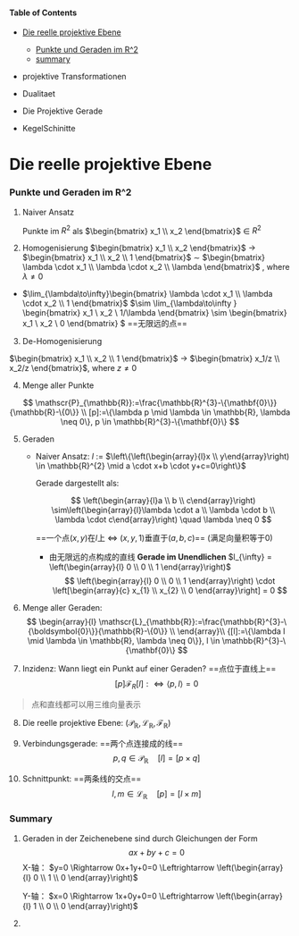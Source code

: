 #### Table of Contents

- [Die reelle projektive Ebene](#sec1)
  - [Punkte und Geraden im R^2](#sec1.1)
  - [summary](#sum1)
  
- projektive Transformationen
- Dualitaet
- Die Projektive Gerade
- KegelSchinitte



<h1 id="sec1">Die reelle projektive Ebene</h1>

<h3 id = "sec1.1">Punkte und Geraden im R^2</h3>	

1. Naiver Ansatz

   Punkte im  $R^2$ als $\begin{bmatrix} x_1 \\ x_2 \end{bmatrix}$ $\in$  $R^2$ 

2. Homogenisierung
	$\begin{bmatrix} x_1 \\ x_2 \end{bmatrix}$ $\rightarrow$  $\begin{bmatrix} x_1 \\ x_2 \\ 1 \end{bmatrix}$ $\sim$ $\begin{bmatrix} \lambda \cdot x_1 \\ \lambda \cdot x_2  \\ \lambda \end{bmatrix}$ , where $\lambda \neq 0$  
  
  - $\lim_{\lambda\to\infty}\begin{bmatrix} \lambda \cdot x_1 \\ \lambda \cdot x_2  \\ 1 \end{bmatrix}$ $\sim \lim_{\lambda\to\infty } \begin{bmatrix} x_1 \\ x_2 \\ 1/\lambda \end{bmatrix} \sim \begin{bmatrix} x_1 \\ x_2 \\ 0 \end{bmatrix} $ ==无限远的点==
  
3. De-Homogenisierung

  $\begin{bmatrix} x_1 \\ x_2 \\ 1 \end{bmatrix}$ $\rightarrow$  $\begin{bmatrix} x_1/z \\ x_2/z \end{bmatrix}$, where $z \neq 0$

4. Menge aller Punkte

  $$
  \mathscr{P}_{\mathbb{R}}:=\frac{\mathbb{R}^{3}-\{\mathbf{0}\}}{\mathbb{R}-\{0\}}
 \\
 [p]:=\{\lambda p \mid \lambda \in \mathbb{R}, \lambda \neq 0\}, p \in \mathbb{R}^{3}-\{\mathbf{0}\}
  $$
  
5. Geraden

   - Naiver Ansatz: $l$ := $\left\{\left(\begin{array}{l}x \\ y\end{array}\right) \in \mathbb{R}^{2} \mid a \cdot x+b \cdot y+c=0\right\}$

     Gerade dargestellt als:

     $$
     \left(\begin{array}{l}a \\ b \\ c\end{array}\right) \sim\left(\begin{array}{l}\lambda \cdot a \\ \lambda \cdot b \\ \lambda \cdot c\end{array}\right) \quad \lambda \neq 0
     $$

     

     ==一个点$(x,y)$在$l$上 <=> $(x,y,1)$垂直于$(a,b,c)$== (满足向量积等于0)
     
     - 由无限远的点构成的直线 **Gerade im Unendlichen** $l_{\infty} = \left(\begin{array}{l}
       0 \\
       0 \\
       1
       \end{array}\right)$ 
       $$
       \left(\begin{array}{l}
       0 \\
       0 \\
       1
       \end{array}\right) \cdot \left[\begin{array}{c}
       x_{1} \\
       x_{2} \\
       0
       \end{array}\right] = 0
       $$
   
6. Menge aller Geraden:
   $$
   \begin{array}{l}
   \mathscr{L}_{\mathbb{R}}:=\frac{\mathbb{R}^{3}-\{\boldsymbol{0}\}}{\mathbb{R}-\{0\}} \\
   \end{array}\\
   {[l]:=\{\lambda l \mid \lambda \in \mathbb{R}, \lambda \neq 0\}}, l \in \mathbb{R}^{3}-\{\mathbf{0}\}
   $$
   
   

7. Inzidenz: Wann liegt ein Punkt auf einer Geraden? ==点位于直线上==
   $$
   [p] \mathscr{F}_{R}[l]: \Longleftrightarrow\langle p, l\rangle=0
   $$

> 点和直线都可以用三维向量表示



8. Die reelle projektive Ebene: $\left(\mathscr{P}_{\mathbb{R}}, \mathscr{L}_{\mathbb{R}}, \mathcal{F}_{\mathbb{R}}\right)$

9. Verbindungsgerade: ==两个点连接成的线==
   $$
   p, q \in \mathscr{P}_{\mathbb{R}} \quad[l]=[p \times q]
   $$

10. Schnittpunkt: ==两条线的交点== 
    $$
    l, m \in \mathscr{L}_{\mathbb{R}} \quad[p]=[l \times m]
    $$

<h3 id = "sum1">Summary</h3>

1. Geraden in der Zeichenebene sind durch Gleichungen der Form
   $$
   a x+b y+c=0
   $$
   X-轴： $y=0  \Rightarrow  0x+1y+0=0  \Leftrightarrow \left(\begin{array}{l}
   0 \\
   1 \\
   0
   \end{array}\right)$

   Y-轴： $x=0  \Rightarrow  1x+0y+0=0  \Leftrightarrow \left(\begin{array}{l}
   1 \\
   0 \\
   0
   \end{array}\right)$


2. 